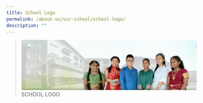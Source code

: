 ```yaml
---
title: School Logo
permalink: /about-us/our-school/school-logo/
description: ""
---
```

>![](/images/About%20Us/banner2-with%20bg.jpg)
>SCHOOL LOGO